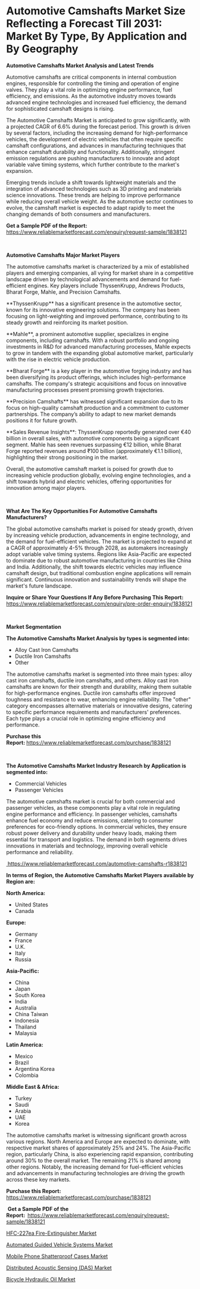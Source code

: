 <p><h1>Automotive Camshafts Market Size Reflecting a Forecast Till 2031: Market By Type, By Application and By Geography</h1></p><p><strong>Automotive Camshafts Market Analysis and Latest Trends</strong></p>
<p><p>Automotive camshafts are critical components in internal combustion engines, responsible for controlling the timing and operation of engine valves. They play a vital role in optimizing engine performance, fuel efficiency, and emissions. As the automotive industry moves towards advanced engine technologies and increased fuel efficiency, the demand for sophisticated camshaft designs is rising.</p><p>The Automotive Camshafts Market is anticipated to grow significantly, with a projected CAGR of 6.6% during the forecast period. This growth is driven by several factors, including the increasing demand for high-performance vehicles, the development of electric vehicles that often require specific camshaft configurations, and advances in manufacturing techniques that enhance camshaft durability and functionality. Additionally, stringent emission regulations are pushing manufacturers to innovate and adopt variable valve timing systems, which further contribute to the market's expansion.</p><p>Emerging trends include a shift towards lightweight materials and the integration of advanced technologies such as 3D printing and materials science innovations. These trends are helping to improve performance while reducing overall vehicle weight. As the automotive sector continues to evolve, the camshaft market is expected to adapt rapidly to meet the changing demands of both consumers and manufacturers.</p></p>
<p><strong>Get a Sample PDF of the Report:&nbsp;</strong> <a href="https://www.reliablemarketforecast.com/enquiry/request-sample/1838121?utm_campaign=1129&utm_medium=2&utm_source=Github&utm_content=ia&utm_term=02112024&utm_id=automotive-camshafts">https://www.reliablemarketforecast.com/enquiry/request-sample/1838121</a></p>
<p>&nbsp;</p>
<p><strong>Automotive Camshafts Major Market Players</strong></p>
<p><p>The automotive camshafts market is characterized by a mix of established players and emerging companies, all vying for market share in a competitive landscape driven by technological advancements and demand for fuel-efficient engines. Key players include ThyssenKrupp, Andrews Products, Bharat Forge, Mahle, and Precision Camshafts. </p><p>**ThyssenKrupp** has a significant presence in the automotive sector, known for its innovative engineering solutions. The company has been focusing on light-weighting and improved performance, contributing to its steady growth and reinforcing its market position.</p><p>**Mahle**, a prominent automotive supplier, specializes in engine components, including camshafts. With a robust portfolio and ongoing investments in R&D for advanced manufacturing processes, Mahle expects to grow in tandem with the expanding global automotive market, particularly with the rise in electric vehicle production.</p><p>**Bharat Forge** is a key player in the automotive forging industry and has been diversifying its product offerings, which includes high-performance camshafts. The company's strategic acquisitions and focus on innovative manufacturing processes present promising growth trajectories.</p><p>**Precision Camshafts** has witnessed significant expansion due to its focus on high-quality camshaft production and a commitment to customer partnerships. The company’s ability to adapt to new market demands positions it for future growth.</p><p>**Sales Revenue Insights**: ThyssenKrupp reportedly generated over €40 billion in overall sales, with automotive components being a significant segment. Mahle has seen revenues surpassing €12 billion, while Bharat Forge reported revenues around ₹100 billion (approximately €1.1 billion), highlighting their strong positioning in the market.</p><p>Overall, the automotive camshaft market is poised for growth due to increasing vehicle production globally, evolving engine technologies, and a shift towards hybrid and electric vehicles, offering opportunities for innovation among major players.</p></p>
<p>&nbsp;</p>
<p><strong>What Are The Key Opportunities For Automotive Camshafts Manufacturers?</strong></p>
<p><p>The global automotive camshafts market is poised for steady growth, driven by increasing vehicle production, advancements in engine technology, and the demand for fuel-efficient vehicles. The market is projected to expand at a CAGR of approximately 4-5% through 2028, as automakers increasingly adopt variable valve timing systems. Regions like Asia-Pacific are expected to dominate due to robust automotive manufacturing in countries like China and India. Additionally, the shift towards electric vehicles may influence camshaft design, but traditional combustion engine applications will remain significant. Continuous innovation and sustainability trends will shape the market's future landscape.</p></p>
<p><strong>Inquire or Share Your Questions If Any Before Purchasing This Report:</strong> <a href="https://www.reliablemarketforecast.com/enquiry/pre-order-enquiry/1838121?utm_campaign=1129&utm_medium=2&utm_source=Github&utm_content=ia&utm_term=02112024&utm_id=automotive-camshafts">https://www.reliablemarketforecast.com/enquiry/pre-order-enquiry/1838121</a></p>
<p>&nbsp;</p>
<p><strong>Market Segmentation</strong></p>
<p><strong>The Automotive Camshafts Market Analysis by types is segmented into:</strong></p>
<p><ul><li>Alloy Cast Iron Camshafts</li><li>Ductile Iron Camshafts</li><li>Other</li></ul></p>
<p><p>The automotive camshafts market is segmented into three main types: alloy cast iron camshafts, ductile iron camshafts, and others. Alloy cast iron camshafts are known for their strength and durability, making them suitable for high-performance engines. Ductile iron camshafts offer improved toughness and resistance to wear, enhancing engine reliability. The "other" category encompasses alternative materials or innovative designs, catering to specific performance requirements and manufacturers' preferences. Each type plays a crucial role in optimizing engine efficiency and performance.</p></p>
<p><strong>Purchase this Report:&nbsp;</strong><a href="https://www.reliablemarketforecast.com/purchase/1838121?utm_campaign=1129&utm_medium=2&utm_source=Github&utm_content=ia&utm_term=02112024&utm_id=automotive-camshafts">https://www.reliablemarketforecast.com/purchase/1838121</a></p>
<p>&nbsp;</p>
<p><strong>The Automotive Camshafts Market Industry Research by Application is segmented into:</strong></p>
<p><ul><li>Commercial Vehicles</li><li>Passenger Vehicles</li></ul></p>
<p><p>The automotive camshafts market is crucial for both commercial and passenger vehicles, as these components play a vital role in regulating engine performance and efficiency. In passenger vehicles, camshafts enhance fuel economy and reduce emissions, catering to consumer preferences for eco-friendly options. In commercial vehicles, they ensure robust power delivery and durability under heavy loads, making them essential for transport and logistics. The demand in both segments drives innovations in materials and technology, improving overall vehicle performance and reliability.</p></p>
<p><a href="https://www.reliablemarketforecast.com/automotive-camshafts-r1838121?utm_campaign=1129&utm_medium=2&utm_source=Github&utm_content=ia&utm_term=02112024&utm_id=automotive-camshafts">&nbsp;https://www.reliablemarketforecast.com/automotive-camshafts-r1838121</a></p>
<p><strong>In terms of Region, the Automotive Camshafts Market Players available by Region are:</strong></p>
<p>
    <p> <strong> North America: </strong>
        <ul>
            <li>United States</li>
            <li>Canada</li>
        </ul>
        </p> 
    <p> <strong> Europe: </strong>
        <ul>
            <li>Germany</li>
            <li>France</li>
            <li>U.K.</li>
            <li>Italy</li>
            <li>Russia</li>
        </ul>
        </p> 
    <p> <strong> Asia-Pacific: </strong>
        <ul>
            <li>China</li>
            <li>Japan</li>
            <li>South Korea</li>
            <li>India</li>
            <li>Australia</li>
            <li>China Taiwan</li>
            <li>Indonesia</li>
            <li>Thailand</li>
            <li>Malaysia</li>
        </ul>
        </p> 
    <p> <strong> Latin America: </strong>
        <ul>
            <li>Mexico</li>
            <li>Brazil</li>
            <li>Argentina Korea</li>
            <li>Colombia</li>
        </ul>
        </p> 
    <p> <strong> Middle East & Africa: </strong>
        <ul>
            <li>Turkey</li>
            <li>Saudi</li>
            <li>Arabia</li>
            <li>UAE</li>
            <li>Korea</li>
        </ul>
    </p>
    </p>
<p><p>The automotive camshafts market is witnessing significant growth across various regions. North America and Europe are expected to dominate, with respective market shares of approximately 25% and 24%. The Asia-Pacific region, particularly China, is also experiencing rapid expansion, contributing around 30% to the overall market. The remaining 21% is shared among other regions. Notably, the increasing demand for fuel-efficient vehicles and advancements in manufacturing technologies are driving the growth across these key markets.</p></p>
<p><strong>Purchase this Report: </strong><a href="https://www.reliablemarketforecast.com/purchase/1838121?utm_campaign=1129&utm_medium=2&utm_source=Github&utm_content=ia&utm_term=02112024&utm_id=automotive-camshafts">https://www.reliablemarketforecast.com/purchase/1838121</a></p>
<p>&nbsp;<strong>Get a Sample PDF of the Report:&nbsp;&nbsp;</strong><a href="https://www.reliablemarketforecast.com/enquiry/request-sample/1838121?utm_campaign=1129&utm_medium=2&utm_source=Github&utm_content=ia&utm_term=02112024&utm_id=automotive-camshafts">https://www.reliablemarketforecast.com/enquiry/request-sample/1838121</a></p>
<p><strong></strong></p>
<p><p><a href="https://issuu.com/reportprime-2/docs/hfc-227ea-fire-extinguisher-market-_72b39bd6a66cd4?utm_campaign=1129&utm_medium=2&utm_source=Github&utm_content=ia&utm_term=02112024&utm_id=automotive-camshafts">HFC-227ea Fire-Extinguisher Market</a></p><p><a href="https://github.com/cleora2ime/Market-Research-Report-List-1/blob/main/automated-guided-vehicle-systems-market.md?utm_campaign=1129&utm_medium=2&utm_source=Github&utm_content=ia&utm_term=02112024&utm_id=automotive-camshafts">Automated Guided Vehicle Systems Market</a></p><p><a href="https://www.linkedin.com/pulse/global-mobile-phone-shatterproof-cases-market-focus-application-abwvf?utm_campaign=1129&utm_medium=2&utm_source=Github&utm_content=ia&utm_term=02112024&utm_id=automotive-camshafts">Mobile Phone Shatterproof Cases Market</a></p><p><a href="https://issuu.com/reportprime-2/docs/distributed-acoustic-sensing-das-ma_9f105481c12251?utm_campaign=1129&utm_medium=2&utm_source=Github&utm_content=ia&utm_term=02112024&utm_id=automotive-camshafts">Distributed Acoustic Sensing (DAS) Market</a></p><p><a href="https://www.linkedin.com/pulse/bicycle-hydraulic-oil-market-trends-focusing-insight-forecast-mkbxf?utm_campaign=1129&utm_medium=2&utm_source=Github&utm_content=ia&utm_term=02112024&utm_id=automotive-camshafts">Bicycle Hydraulic Oil Market</a></p></p>